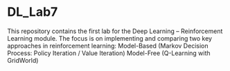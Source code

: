 # DL_Lab7
This repository contains the first lab for the Deep Learning – Reinforcement Learning module. The focus is on implementing and comparing two key approaches in reinforcement learning:  Model-Based (Markov Decision Process: Policy Iteration / Value Iteration)  Model-Free (Q-Learning with GridWorld)

